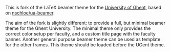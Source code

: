 This is fork of the LaTeX beamer theme for the [University of Ghent](http://ugent.be), based on [nschloe/ua-beamer](https://github.com/nschloe/ua-beamer).

The aim of the fork is slightly different: to provide a full, but minimal beamer theme
for the Ghent University. The minimal theme only provides the correct color setup per
faculty, and a custom title page with the faculty banner.
Another general purpose beamer theme can be used as template for the other frames.
This theme should be loaded before the UGent theme.
